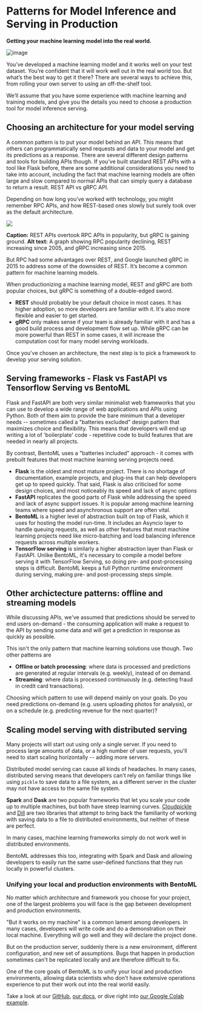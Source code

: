 # Patterns for Model Inference and Serving in Production

**Getting your machine learning model into the real world.**

![image](https://user-images.githubusercontent.com/2641205/113266440-9165f680-92d5-11eb-8a12-c18a769a2bba.png)

You’ve developed a machine learning model and it works well on your test dataset. You’re confident that it will work well out in the real world too. But what’s the best way to get it there?
There are several ways to achieve this, from rolling your own server to using an off-the-shelf tool.

We’ll assume that you have some experience with machine learning and training models, and give you the details you need to choose a production tool for model inference serving.

## Choosing an architecture for your model serving

A common pattern is to put your model behind an API. This means that others can programmatically send requests and data to your model and get its predictions as a response. There are several different design patterns and tools for building APIs though. If you’ve built standard REST APIs with a tool like Flask before, there are some additional considerations you need to take into account, including the fact that machine learning models are often large and slow compared to normal APIs that can simply query a database to return a result.
REST API vs gRPC API.

Depending on how long you’ve worked with technology, you might remember RPC APIs, and how REST-based ones slowly but surely took over as the default architecture.

![](https://i.ritzastatic.com/images/bfc19a23f5d941379048e9b05e7627c3/BentoML_ML_API_graph.jpg)

**Caption:** REST APIs overtook RPC APIs in popularity, but gRPC is gaining ground.
**Alt text:** A graph showing RPC popularity declining, REST increasing since 2005, and gRPC increasing since 2015.

But RPC had some advantages over REST, and Google launched gRPC in 2015 to address some of the downsides of REST. It’s become a common pattern for machine learning models.

When productionizing a machine learning model, REST and gRPC are both popular choices, but gRPC is something of a double-edged sword.

* **REST** should probably be your default choice in most cases. It has higher adoption, so more developers are familiar with it. It's also more flexible and easier to get started.
* **gRPC** only makes sense if your team is already familiar with it and has a good build process and development flow set up. While gRPC can be more powerful than REST in some cases, it will increase the computation cost for many model serving workloads.

Once you've chosen an architecture, the next step is to pick a framework to develop your serving solution.

## Serving frameworks - Flask vs FastAPI vs Tensorflow Serving vs BentoML

Flask and FastAPI are both very similar minimalist web frameworks that you can use to develop a wide range of web applications and APIs using Python. Both of them aim to provide the bare minimum that a developer needs -- sometimes called a "batteries excluded" design pattern that maximizes choice and flexibility. This means that developers will end up writing a lot of 'boilerplate' code - repetitive code to build features that are needed in nearly all projects.

By contrast, BentoML uses a "batteries included" approach - it comes with prebuilt features that most machine learning serving projects need.

* **Flask** is the oldest and most mature project. There is no shortage of documentation, example projects, and plug-ins that can help developers get up to speed quickly. That said, Flask is also criticised for some design choices, and most noticeably its speed and lack of async options
* **FastAPI** replicates the good parts of Flask while addressing the speed and lack of async support issues. It is popular among machine learning teams where speed and asynchronous support are often vital.
* **BentoML** is a higher level of abstraction built on top of Flask, which it uses for hosting the model run-time. It includes an Asyncio layer to handle queuing requests, as well as other features that most machine learning projects need like micro-batching and load balancing inference requests across multiple workers.
* **TensorFlow serving** is similarly a higher abstraction layer than Flask or FastAPI. Unlike BentoML, it's necessary to compile a model before serving it with TensorFlow Serving, so doing pre- and post-processing steps is difficult. BentoML keeps a full Python runtime environment during serving, making pre- and post-processing steps simple.

## Other archictecture patterns: offline and streaming models

While discussing APIs, we've assumed that predictions should be served to end users on-demand - the consuming application will make a request to the API by sending some data and will get a prediction in response as quickly as possible.

This isn't the only pattern that machine learning solutions use though. Two other patterns are

* **Offline or batch processing**: where data is processed and predictions are generated at regular intervals (e.g. weekly), instead of on demand.
* **Streaming**: where data is processed continuously (e.g. detecting fraud in credit card transactions).

Choosing which pattern to use will depend mainly on your goals. Do you need predictions on-demand (e.g. users uploading photos for analysis), or on a schedule (e.g. predicting revenue for the next quarter)?

## Scaling model serving with distributed serving

Many projects will start out using only a single server. If you need to process large amounts of data, or a high number of user requests, you'll need to start scaling horizontally -- adding more servers.

Distributed model serving can cause all kinds of headaches. In many cases, distributed serving means that developers can't rely on familiar things like using `pickle` to save data to a file system, as a different server in the cluster may not have access to the same file system.

**Spark** and **Dask** are two popular frameworks that let you scale your code up to multiple machines, but both have steep learning curves. [Cloudpickle](https://github.com/cloudpipe/cloudpickle) and [Dill](https://pypi.org/project/dill/) are two libraries that attempt to bring back the familiarity of working with saving data to a file to distributed environments, but neither of these are perfect.

In many cases, machine learning frameworks simply do not work well in distributed environments.

BentoML addresses this too, integrating with Spark and Dask and allowing developers to easily run the same user-defined functions that they run locally in powerful clusters.

### Unifying your local and production environments with BentoML

No matter which architecture and framework you choose for your project, one of the largest problems you will face is the gap between development and production environments.

"But it works on my machine" is a common lament among developers. In many cases, developers will write code and do a demonstration on their local machine. Everything will go well and they will declare the project done.

But on the production server, suddenly there is a new environment, different configuration, and new set of assumptions. Bugs that happen in production sometimes can't be replicated locally and are therefore difficult to fix.

One of the core goals of BentoML is to unify your local and production environments, allowing data scientists who don't have extensive operations experience to put their work out into the real world easily.

Take a look at our [GitHub](https://github.com/bentoml/BentoML), [our docs](https://docs.bentoml.org/en/latest/), or dive right into [our Google Colab example](https://colab.research.google.com/github/bentoml/BentoML/blob/master/guides/quick-start/bentoml-quick-start-guide.ipynb).